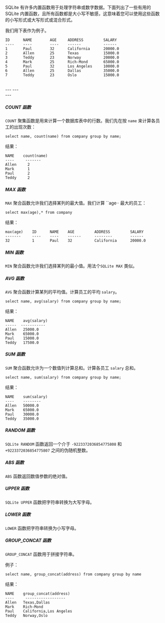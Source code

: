 SQLite 有许多内置函数用于处理字符串或数字数据。下面列出了一些有用的 SQLite 内置函数，且所有函数都是大小写不敏感，这意味着您可以使用这些函数的小写形式或大写形式或混合形式。

我们用下表作为例子。

```
ID		NAME		AGE		ADDRESS			SALARY
---- 	----  		---- 	------ 			------
1		Paul		32		California		20000.0
2		Allen		25		Texas			15000.0
3		Teddy		23		Norway			20000.0
4		Mark		25		Rich-Mond 		65000.0
5		Paul		32		Los Angeles		10000.0
6		Allen		25		Dallas			35000.0
7		Teddy		23		Oslo			15000.0
```
<br>
---
---
<br>
---

##### COUNT 函数

``COUNT`` 聚集函数是用来计算一个数据库表中的行数。我们先在按 ``name`` 来计算各员工的出现次数：
```
select name, count(name) from company group by name;
```

结果：
```
NAME	count(name)
---- 	 ------- 
Allen	  2
Mark	  1
Paul	  2
Teddy	  2
```

##### MAX 函数

``MAX`` 聚合函数允许我们选择某列的最大值。我们计算 ``age·· 最大的员工：
```
select max(age),* from company
```
结果：
```
max(age)	ID		NAME	AGE			ADDRESS			SALARY
------- 	----	---- 	------		-------- 		------
32			1		Paul	32			California		20000.0
```

##### MIN 函数
``MIN`` 聚合函数允许我们选择某列的最小值。用法个``SQLite MAX``  类似。


##### AVG 函数

``AVG`` 聚合函数计算某列的平均值。计算员工的平均 ``salary``。
```
select name, avg(salary) from company group by name;
```
结果：
```
NAME	avg(salary)
-----  ----------- 
Allen	25000.0
Mark	65000.0
Paul	15000.0
Teddy	17500.0
```

##### SUM 函数

``SUM`` 聚合函数允许为一个数值列计算总和。计算各员工 ``salary`` 总和。
```
select name, sum(salary) from company group by name;
```
结果：
```
NAME	sum(salary)
---- 	--------
Allen	50000.0
Mark	65000.0
Paul	30000.0
Teddy	35000.0
```

##### RANDOM 函数

``SQLite RANDOM`` 函数返回一个介于 ``-9223372036854775808`` 和 ``+9223372036854775807`` 之间的伪随机整数。

##### ABS 函数

``ABS`` 函数返回数值参数的绝对值。

##### UPPER 函数

``SQLite UPPER`` 函数把字符串转换为大写字母。

##### LOWER 函数

``LOWER`` 函数把字符串转换为小写字母。

##### GROUP_CONCAT 函数

``GROUP_CONCAT`` 函数用于拼接字符串。

例子：
```
select name, group_concat(address) from company group by name
```

结果：
```
NAME	group_concat(address)
---- 	 ------------------ 
Allen	Texas,Dallas
Mark	Rich-Mond 
Paul	California,Los Angeles
Teddy	Norway,Oslo
```
